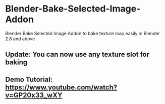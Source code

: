 # Blender-Bake-Selected-Image-Addon
Blender Bake Selected Image Addon to bake texture map easily in Blender 2.8 and above
## Update: You can now use any texture slot for baking
## Demo Tutorial: https://www.youtube.com/watch?v=GP20x33_wXY
